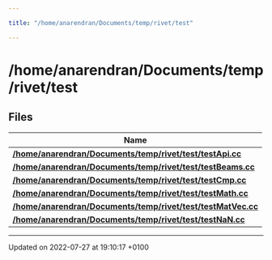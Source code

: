 ```yaml
---

title: "/home/anarendran/Documents/temp/rivet/test"

---
```


# /home/anarendran/Documents/temp/rivet/test



## Files

| Name           |
| -------------- |
| **[/home/anarendran/Documents/temp/rivet/test/testApi.cc](http://example.org/files/testapi_8cc/#file-testapi.cc)**  |
| **[/home/anarendran/Documents/temp/rivet/test/testBeams.cc](http://example.org/files/testbeams_8cc/#file-testbeams.cc)**  |
| **[/home/anarendran/Documents/temp/rivet/test/testCmp.cc](http://example.org/files/testcmp_8cc/#file-testcmp.cc)**  |
| **[/home/anarendran/Documents/temp/rivet/test/testMath.cc](http://example.org/files/testmath_8cc/#file-testmath.cc)**  |
| **[/home/anarendran/Documents/temp/rivet/test/testMatVec.cc](http://example.org/files/testmatvec_8cc/#file-testmatvec.cc)**  |
| **[/home/anarendran/Documents/temp/rivet/test/testNaN.cc](http://example.org/files/testnan_8cc/#file-testnan.cc)**  |






-------------------------------

Updated on 2022-07-27 at 19:10:17 +0100
